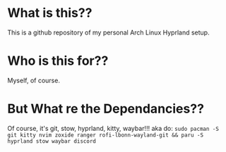 # What is this??
This is a github repository of my personal Arch Linux Hyprland setup.

# Who is this for??
Myself, of course.

# But What re the Dependancies??
Of course, it's git, stow, hyprland, kitty, waybar!!!
aka do:
```sudo pacman -S git kitty nvim zoxide ranger rofi-lbonn-wayland-git && paru -S hyprland stow waybar discord ```
